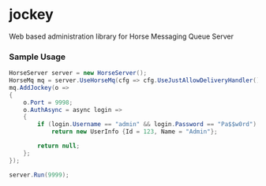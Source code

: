 # jockey
Web based administration library for Horse Messaging Queue Server


### Sample Usage

```C#
HorseServer server = new HorseServer();
HorseMq mq = server.UseHorseMq(cfg => cfg.UseJustAllowDeliveryHandler());
mq.AddJockey(o =>
{
    o.Port = 9998;
    o.AuthAsync = async login =>
    {
        if (login.Username == "admin" && login.Password == "Pa$$w0rd")
            return new UserInfo {Id = 123, Name = "Admin"};

        return null;
    };
});

server.Run(9999);    
```
